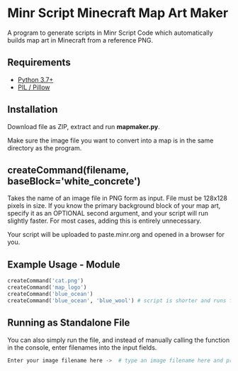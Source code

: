 Minr Script Minecraft Map Art Maker
===================================

A program to generate scripts in Minr Script Code which automatically builds map art in Minecraft from a reference PNG.


Requirements
------------

- [Python 3.7+](https://www.python.org/downloads/)
- [PIL / Pillow](https://pypi.org/project/Pillow/)


Installation
------------
Download file as ZIP, extract and run **mapmaker.py**.

Make sure the image file you want to convert into a map is in the same directory as the program.


createCommand(filename, baseBlock='white_concrete')
---------------------------------------------------
Takes the name of an image file in PNG form as input. File must be 128x128 pixels in size. If you know the primary background block of your map art, specify it as an OPTIONAL second argument, and your script will run slightly faster. For most cases, adding this is entirely unnecessary.

Your script will be uploaded to paste.minr.org and opened in a browser for you.


Example Usage - Module
----------------------

```python
createCommand('cat.png')
createCommand('map_logo')
createCommand('blue_ocean')
createCommand('blue_ocean', 'blue_wool') # script is shorter and runs faster
```


Running as Standalone File
--------------------------
You can also simply run the file, and instead of manually calling the function in the console, enter filenames into the input fields.

```python
Enter your image filename here ->  # type an image filename here and press return
```
